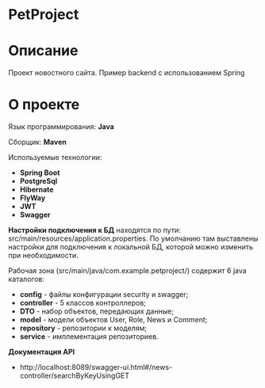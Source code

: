 # PetProject
# Описание
Проект новостного сайта. Пример backend с использованием Spring
# О проекте
Язык программирования: **Java**

Сборщик: **Maven**

Используемые технологии:

- **Spring Boot**
- **PostgreSql**
- **Hibernate**
- **FlyWay**
- **JWT**
- **Swagger**

**Настройки подключения к БД** находятся по пути: src/main/resources/application.properties. По умолчанию там выставлены настройки для подключения к локальной БД, которой можно изменить при необходимости.

Рабочая зона (src/main/java/com.example.petproject/) содержит 6 java каталогов:

- **config** - файлы конфигурации security и swagger;
- **controller** - 5 классов контроллеров;
- **DTO** - набор объектов, передающих данные;
- **model** - модели объектов User, Role, News и Comment;
- **repository** - репозитории к моделям;
- **service** - имплементация репозиториев.

**Документация API**
- http://localhost:8089/swagger-ui.html#/news-controller/searchByKeyUsingGET
